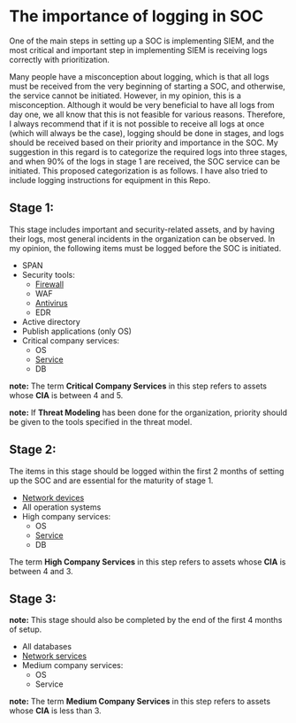 # The importance of logging in SOC

One of the main steps in setting up a SOC is implementing SIEM, and the most critical and important step in implementing SIEM is receiving logs correctly with prioritization.

Many people have a misconception about logging, which is that all logs must be received from the very beginning of starting a SOC, and otherwise, the service cannot be initiated. However, in my opinion, this is a misconception. Although it would be very beneficial to have all logs from day one, we all know that this is not feasible for various reasons. Therefore, I always recommend that if it is not possible to receive all logs at once (which will always be the case), logging should be done in stages, and logs should be received based on their priority and importance in the SOC. My suggestion in this regard is to categorize the required logs into three stages, and when 90% of the logs in stage 1 are received, the SOC service can be initiated. This proposed categorization is as follows. I have also tried to include logging instructions for equipment in this Repo.

## Stage 1:

This stage includes important and security-related assets, and by having their logs, most general incidents in the organization can be observed. In my opinion, the following items must be logged before the SOC is initiated.

- SPAN
- Security tools:
  - [Firewall](https://github.com/shahirahbar/SIEM-Logging/tree/main/firewall%26WAF)
  - WAF
  - [Antivirus](https://github.com/shahirahbar/SIEM-Logging/tree/main/AV%26EDR)
  - EDR
- Active directory
- Publish applications (only OS)
- Critical company services:
  - OS
  - [Service](https://github.com/shahirahbar/SIEM-Logging/tree/main/Webservice)
  - DB

**note:** The term **Critical Company Services** in this step refers to assets whose **CIA** is between 4 and 5.

**note:** If **Threat Modeling** has been done for the organization, priority should be given to the tools specified in the threat model.

## Stage 2:

The items in this stage should be logged within the first 2 months of setting up the SOC and are essential for the maturity of stage 1.

- [Network devices](https://github.com/shahirahbar/SIEM-Logging/tree/main/Switch%26Router)
- All operation systems
- High company services:
  - OS
  - [Service](https://github.com/shahirahbar/SIEM-Logging/tree/main/Webservice)
  - DB

The term **High Company Services** in this step refers to assets whose **CIA** is between 4 and 3.

## Stage 3:

**note:** This stage should also be completed by the end of the first 4 months of setup.

- All databases
- [Network services](https://github.com/shahirahbar/SIEM-Logging/tree/main/Network%20Services)
- Medium company services:
  - OS
  - Service

**note:** The term **Medium Company Services** in this step refers to assets whose **CIA** is less than 3.
